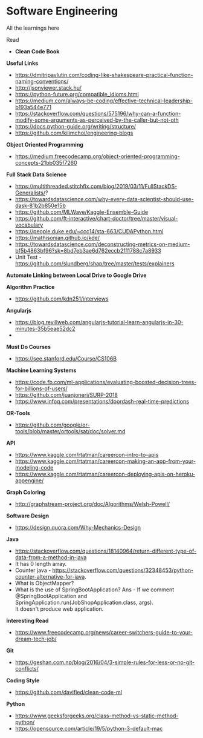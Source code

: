 # Software Engineering

All the learnings here

Read  
- **Clean Code Book**


**Useful Links**   
- https://dmitripavlutin.com/coding-like-shakespeare-practical-function-naming-conventions/  
- http://jsonviewer.stack.hu/
- https://python-future.org/compatible_idioms.html  
- https://medium.com/always-be-coding/effective-technical-leadership-b193a544e771  
- https://stackoverflow.com/questions/575196/why-can-a-function-modify-some-arguments-as-perceived-by-the-caller-but-not-oth  
- https://docs.python-guide.org/writing/structure/ 
- https://github.com/kilimchoi/engineering-blogs

**Object Oriented Programming**  
- https://medium.freecodecamp.org/object-oriented-programming-concepts-21bb035f7260  

**Full Stack Data Science**  
- https://multithreaded.stitchfix.com/blog/2019/03/11/FullStackDS-Generalists/?
- https://towardsdatascience.com/why-every-data-scientist-should-use-dask-81b2b850e15b
- https://github.com/MLWave/Kaggle-Ensemble-Guide
- https://github.com/ft-interactive/chart-doctor/tree/master/visual-vocabulary
- https://people.duke.edu/~ccc14/sta-663/CUDAPython.html
- https://mathisonian.github.io/kde/
- https://towardsdatascience.com/deconstructing-metrics-on-medium-bf5b4863bf96?sk=8bd7eb3ae6d762eccb2111788c7a8933
- Unit Test - https://github.com/slundberg/shap/tree/master/tests/explainers

**Automate Linking between Local Drive to Google Drive**


**Algorithm Practice**
- https://github.com/kdn251/interviews


**Angularjs**
- https://blog.revillweb.com/angularjs-tutorial-learn-angularjs-in-30-minutes-35b5eae52dc2
- 

**Must Do Courses**
- https://see.stanford.edu/Course/CS106B

**Machine Learning Systems**
- https://code.fb.com/ml-applications/evaluating-boosted-decision-trees-for-billions-of-users/
- https://github.com/juanjoneri/SURP-2018
- https://www.infoq.com/presentations/doordash-real-time-predictions

**OR-Tools**
- https://github.com/google/or-tools/blob/master/ortools/sat/doc/solver.md

**API**
- https://www.kaggle.com/rtatman/careercon-intro-to-apis
- https://www.kaggle.com/rtatman/careercon-making-an-app-from-your-modeling-code
- https://www.kaggle.com/rtatman/careercon-deploying-apis-on-heroku-appengine/


**Graph Coloring**
- http://graphstream-project.org/doc/Algorithms/Welsh-Powell/

**Software Design**
- https://design.quora.com/Why-Mechanics-Design


**Java**
- https://stackoverflow.com/questions/18140964/return-different-type-of-data-from-a-method-in-java
- It has 0 length array.
- Counter java - https://stackoverflow.com/questions/32348453/python-counter-alternative-for-java.
- What is ObjectMapper?
- What is the use of SpringBootApplication?
  Ans - If we comment @SpringBootApplication and SpringApplication.run(JobShopApplication.class, args).    
  It doesn't produce web application.

**Interesting Read**
- https://www.freecodecamp.org/news/career-switchers-guide-to-your-dream-tech-job/

**Git**
- https://geshan.com.np/blog/2016/04/3-simple-rules-for-less-or-no-git-conflicts/

**Coding Style**
- https://github.com/davified/clean-code-ml

**Python**
- https://www.geeksforgeeks.org/class-method-vs-static-method-python/
- https://opensource.com/article/19/5/python-3-default-mac
